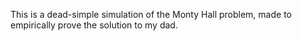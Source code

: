 This is a dead-simple simulation of the Monty Hall problem, made to empirically
prove the solution to my dad.
